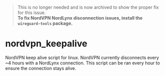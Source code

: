 > This is no longer needed and is now archived to show the proper fix for this issue. \
**To fix NordVPN NordLynx disconnection issues, install the `wireguard-tools` package.**


# nordvpn_keepalive
NordVPN keep alive script for linux. NordVPN currently disconnects every ~4 hours with a NordLynx connection. This script can be ran every hour to ensure the connection stays alive.


